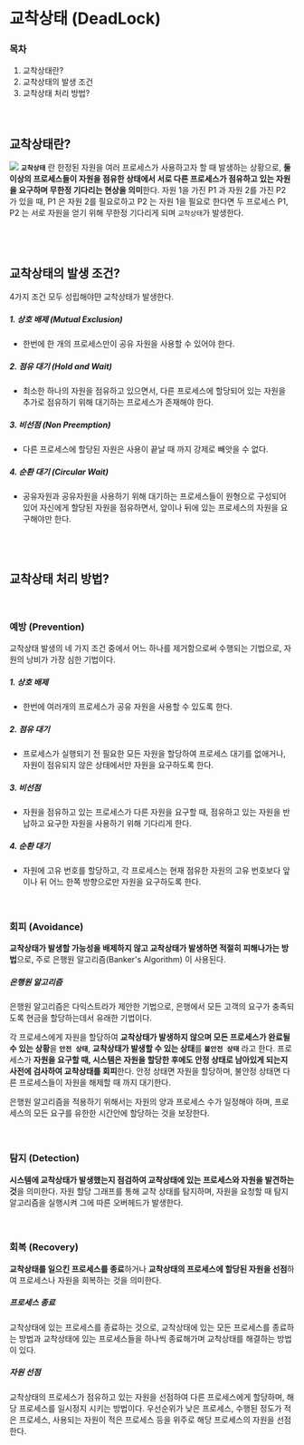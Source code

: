 # 교착상태 (DeadLock)
### 목차
1. 교착상태란?
2. 교착상태의 발생 조건
3. 교착상태 처리 방법?
<br><br><br>

## 교착상태란?
![](https://images.velog.io/images/sangwoo24/post/faf56f8d-745c-40b0-8827-e32cfe21f881/%EC%8A%A4%ED%81%AC%EB%A6%B0%EC%83%B7%202021-05-18%20%EC%98%A4%ED%9B%84%202.22.15.png)
**`교착상태`** 란 한정된 자원을 여러 프로세스가 사용하고자 할 때 발생하는 상황으로, **둘 이상의 프로세스들이 자원을 점유한 상태에서 서로 다른 프로세스가 점유하고 있는 자원을 요구하며 무한정 기다리는 현상을 의미**한다. 자원 1을 가진 P1 과 자원 2를 가진 P2 가 있을 때, P1 은 자원 2를 필요로하고 P2 는 자원 1을 필요로 한다면 두 프로세스 P1, P2 는 서로 자원을 얻기 위해 무한정 기다리게 되며 `교착상태`가 발생한다.
<br><br><br><br>

## 교착상태의 발생 조건?
4가지 조건 모두 성립해야먄 교착상태가 발생한다.
<br>

##### 1. 상호 배제 (Mutual Exclusion)
- 한번에 한 개의 프로세스만이 공유 자원을 사용할 수 있어야 한다.

##### 2. 점유 대기 (Hold and Wait)
- 최소한 하나의 자원을 점유하고 있으면서, 다른 프로세스에 할당되어 있는 자원을 추가로 점유하기 위해 대기하는 프로세스가 존재해야 한다.

##### 3. 비선점 (Non Preemption)
- 다른 프로세스에 할당된 자원은 사용이 끝날 때 까지 강제로 빼앗을 수 없다.

##### 4. 순환 대기 (Circular Wait)
- 공유자원과 공유자원을 사용하기 위해 대기하는 프로세스들이 원형으로 구성되어 있어 자신에게 할당된 자원을 점유하면서, 앞이나 뒤에 있는 프로세스의 자원을 요구해야만 한다.
<br><br><br><br>

## 교착상태 처리 방법?
<br>

### 예방 (Prevention)
교착상태 발생의 네 가지 조건 중에서 어느 하나를 제거함으로써 수행되는 기법으로, 자원의 낭비가 가장 심한 기법이다.
<br>

##### 1. 상호 배제 
- 한번에 여러개의 프로세스가 공유 자원을 사용할 수 있도록 한다.
##### 2. 점유 대기
- 프로세스가 실행되기 전 필요한 모든 자원을 할당하여 프로세스 대기를 없애거나, 자원이 점유되지 않은 상태에서만 자원을 요구하도록 한다.
##### 3. 비선점
- 자원을 점유하고 있는 프로세스가 다른 자원을 요구할 때, 점유하고 있는 자원을 반납하고 요구한 자원을 사용하기 위해 기다리게 한다.
##### 4. 순환 대기
- 자원에 고유 번호를 할당하고, 각 프로세스는 현재 점유한 자원의 고유 번호보다 앞이나 뒤 어느 한쪽 방향으로만 자원을 요구하도록 한다.
<br><br><br>

### 회피 (Avoidance)
**교착상태가 발생할 가능성을 배제하지 않고 교착상태가 발생하면 적절히 피해나가는 방법**으로, 주로 은행원 알고리즘(Banker's Algorithm) 이 사용된다.
<br>

##### 은행원 알고리즘
은행원 알고리즘은 다익스트라가 제안한 기법으로, 은행에서 모든 고객의 요구가 충족되도록 현금을 할당하는데서 유래한 기법이다.

각 프로세스에게 자원을 할당하여 **교착상태가 발생하지 않으며 모든 프로세스가 완료될 수 있는 상황**을 **`안전 상태`**, **교착상태가 발생할 수 있는 상태**를 **`불안전 상태`** 라고 한다. 프로세스가 **자원을 요구할 때, 시스템은 자원을 할당한 후에도 안정 상태로 남아있게 되는지 사전에 검사하여 교착상태를 회피**한다. 안정 상태면 자원을 할당하며, 불안정 상태면 다른 프로세스들이 자원을 해제할 때 까지 대기한다.

은행원 알고리즘을 적용하기 위해서는 자원의 양과 프로세스 수가 일정해야 하며, 프로세스의 모든 요구를 유한한 시간안에 할당하는 것을 보장한다.
<br><br><br>

### 탐지 (Detection)
**시스템에 교착상태가 발생했는지 점검하여 교착상태에 있는 프로세스와 자원을 발견하는 것**을 의미한다. 자원 할당 그래프를 통해 교착 상태를 탐지하며, 자원을 요청할 때 탐지 알고리즘을 실행시켜 그에 따른 오버헤드가 발생한다.
<br><br><br>

### 회복 (Recovery)
**교착상태를 일으킨 프로세스를 종료**하거나 **교착상태의 프로세스에 할당된 자원을 선점**하여 프로세스나 자원을 회복하는 것을 의미한다.
<br>

##### 프로세스 종료
교착상태에 있는 프로세스를 종료하는 것으로, 교착상태에 있는 모든 프로세스를 종료하는 방법과 교착상태에 있는 프로세스들을 하나씩 종료해가며 교착상태를 해결하는 방법이 있다.
<br>

##### 자원 선점
교착상태의 프로세스가 점유하고 있는 자원을 선점하여 다른 프로세스에게 할당하며, 해당 프로세스를 일시정지 시키는 방법이다. 우선순위가 낮은 프로세스, 수행된 정도가 적은 프로세스, 사용되는 자원이 적은 프로세스 등을 위주로 해당 프로세스의 자원을 선점한다.
